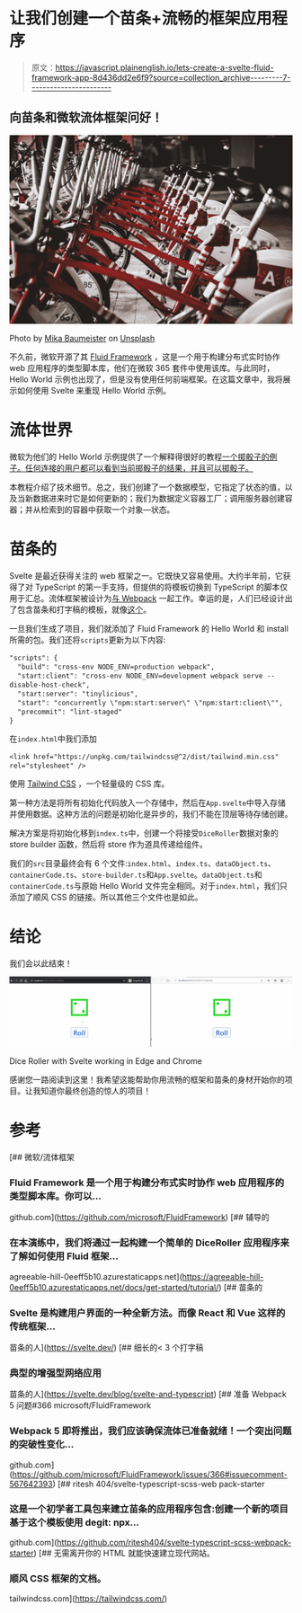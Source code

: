 # 让我们创建一个苗条+流畅的框架应用程序

> 原文：<https://javascript.plainenglish.io/lets-create-a-svelte-fluid-framework-app-8d436dd2e6f9?source=collection_archive---------7----------------------->

## 向苗条和微软流体框架问好！

![](img/d81ea37c7f340506ac4247ea261585af.png)

Photo by [Mika Baumeister](https://unsplash.com/@mbaumi?utm_source=medium&utm_medium=referral) on [Unsplash](https://unsplash.com?utm_source=medium&utm_medium=referral)

不久前，微软开源了其 [Fluid Framework](https://github.com/microsoft/FluidFramework) ，这是一个用于构建分布式实时协作 web 应用程序的类型脚本库，他们在微软 365 套件中使用该库。与此同时，Hello World 示例也出现了，但是没有使用任何前端框架。在这篇文章中，我将展示如何使用 Svelte 来重现 Hello World 示例。

# 流体世界

微软为他们的 Hello World 示例提供了一个解释得很好的教程[一个掷骰子的例子。任何连接的用户都可以看到当前掷骰子的结果，并且可以掷骰子。](https://agreeable-hill-0eeff5b10.azurestaticapps.net/docs/get-started/tutorial/)

本教程介绍了技术细节。总之，我们创建了一个数据模型，它指定了状态的值，以及当新数据进来时它是如何更新的；我们为数据定义容器工厂；调用服务器创建容器；并从检索到的容器中获取一个对象—状态。

# 苗条的

Svelte 是最近获得关注的 web 框架之一。它既快又容易使用。大约半年前，它获得了对 TypeScript 的第一手支持，但提供的将模板切换到 TypeScript 的脚本仅用于汇总。流体框架被设计为[与 Webpack](https://github.com/microsoft/FluidFramework/issues/366#issuecomment-567642393) 一起工作。幸运的是，人们已经设计出了包含苗条和打字稿的模板，就像[这个](https://github.com/ritesh404/svelte-typescript-scss-webpack-starter)。

一旦我们生成了项目，我们就添加了 Fluid Framework 的 Hello World 和 install 所需的包。我们还将`scripts`更新为以下内容:

```
"scripts": {
  "build": "cross-env NODE_ENV=production webpack",
  "start:client": "cross-env NODE_ENV=development webpack serve --disable-host-check",
  "start:server": "tinylicious",
  "start": "concurrently \"npm:start:server\" \"npm:start:client\"",
  "precommit": "lint-staged"
}
```

在`index.html`中我们添加

```
<link href="https://unpkg.com/tailwindcss@^2/dist/tailwind.min.css" rel="stylesheet" />
```

使用 [Tailwind CSS](https://tailwindcss.com/) ，一个轻量级的 CSS 库。

第一种方法是将所有初始化代码放入一个存储中，然后在`App.svelte`中导入存储并使用数据。这种方法的问题是初始化是异步的，我们不能在顶层等待存储创建。

解决方案是将初始化移到`index.ts`中，创建一个将接受`DiceRoller`数据对象的 store builder 函数，然后将 store 作为道具传递给组件。

我们的`src`目录最终会有 6 个文件:`index.html`、`index.ts`、`dataObject.ts`、`containerCode.ts`、`store-builder.ts`和`App.svelte`。`dataObject.ts`和`containerCode.ts`与原始 Hello World 文件完全相同。对于`index.html`，我们只添加了顺风 CSS 的链接。所以其他三个文件也是如此。

# 结论

我们会以此结束！

![](img/eddcce5a1c650dfefb24180651b1479f.png)

Dice Roller with Svelte working in Edge and Chrome

感谢您一路阅读到这里！我希望这能帮助你用流畅的框架和苗条的身材开始你的项目。让我知道你最终创造的惊人的项目！

# 参考

[](https://github.com/microsoft/FluidFramework) [## 微软/流体框架

### Fluid Framework 是一个用于构建分布式实时协作 web 应用程序的类型脚本库。你可以…

github.com](https://github.com/microsoft/FluidFramework)  [## 辅导的

### 在本演练中，我们将通过一起构建一个简单的 DiceRoller 应用程序来了解如何使用 Fluid 框架…

agreeable-hill-0eeff5b10.azurestaticapps.net](https://agreeable-hill-0eeff5b10.azurestaticapps.net/docs/get-started/tutorial/) [](https://svelte.dev/) [## 苗条的

### Svelte 是构建用户界面的一种全新方法。而像 React 和 Vue 这样的传统框架…

苗条的人](https://svelte.dev/) [](https://svelte.dev/blog/svelte-and-typescript) [## 细长的< 3 个打字稿

### 典型的增强型网络应用

苗条的人](https://svelte.dev/blog/svelte-and-typescript) [](https://github.com/microsoft/FluidFramework/issues/366#issuecomment-567642393) [## 准备 Webpack 5 问题#366 microsoft/FluidFramework

### Webpack 5 即将推出，我们应该确保流体已准备就绪！一个突出问题的突破性变化…

github.com](https://github.com/microsoft/FluidFramework/issues/366#issuecomment-567642393) [](https://github.com/ritesh404/svelte-typescript-scss-webpack-starter) [## ritesh 404/svelte-typescript-scss-web pack-starter

### 这是一个初学者工具包来建立苗条的应用程序包含:创建一个新的项目基于这个模板使用 degit: npx…

github.com](https://github.com/ritesh404/svelte-typescript-scss-webpack-starter) [](https://tailwindcss.com/) [## 无需离开你的 HTML 就能快速建立现代网站。

### 顺风 CSS 框架的文档。

tailwindcss.com](https://tailwindcss.com/)